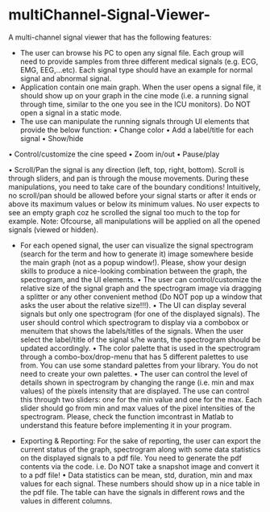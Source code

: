 # multiChannel-Signal-Viewer-

A multi-channel signal viewer that has the following features:
- The user can browse his PC to open any signal file. Each group will need to provide samples from three different
medical signals (e.g. ECG, EMG, EEG,...etc). Each signal type should have an example for normal signal and
abnormal signal.
- Application contain one main graph. When the user opens a signal file, it should show up on your
graph in the cine mode (i.e. a running signal through time, similar to the one you see in the ICU monitors). Do
NOT open a signal in a static mode.
- The use can manipulate the running signals through UI elements that provide the below function:
• Change color
• Add a label/title for each signal
• Show/hide

• Control/customize the cine speed
• Zoom in/out
• Pause/play

• Scroll/Pan the signal is any direction (left, top, right, bottom). Scroll is through sliders, and pan is
through the mouse movements.
During these manipulations, you need to take care of the boundary conditions! Intuitively, no scroll/pan should
be allowed before your signal starts or after it ends or above its maximum values or below its minimum values.
No user expects to see an empty graph coz he scrolled the signal too much to the top for example. Note:
Ofcourse, all manipulations will be applied on all the opened signals (viewed or hidden).
- For each opened signal, the user can visualize the signal spectrogram (search for the term and how to generate
it) image somewhere beside the main graph (not as a popup window!). Please, show your design skills to
produce a nice-looking combination between the graph, the spectrogram, and the UI elements.
• The user can control/customize the relative size of the signal graph and the spectrogram image via
dragging a splitter or any other convenient method (Do NOT pop up a window that asks the user about
the relative size!!!).
• The UI can display several signals but only one spectrogram (for one of the displayed signals). The user
should control which spectrogram to display via a combobox or menuitem that shows the labels/titles of
the signals. When the user select the label/title of the signal s/he wants, the spectrogram should be
updated accordingly.
• The color palette that is used in the spectrogram through a combo-box/drop-menu that has 5 different
palettes to use from. You can use some standard palettes from your library. You do not need to create
your own palettes.
• The user can control the level of details shown in spectrogram by changing the range (i.e. min and max
values) of the pixels intensity that are displayed. The use can control this through two sliders: one for
the min value and one for the max. Each slider should go from min and max values of the pixel
intensities of the spectrogram. Please, check the function imcontrast in Matlab to understand this
feature before implementing it in your program.

- Exporting & Reporting: For the sake of reporting, the user can export the current status of the graph,
spectrogram along with some data statistics on the displayed signals to a pdf file. You need to generate the pdf
contents via the code. i.e. Do NOT take a snapshot image and convert it to a pdf file!
• Data statistics can be mean, std, duration, min and max values for each signal. These numbers should
show up in a nice table in the pdf file. The table can have the signals in different rows and the values in
different columns.
